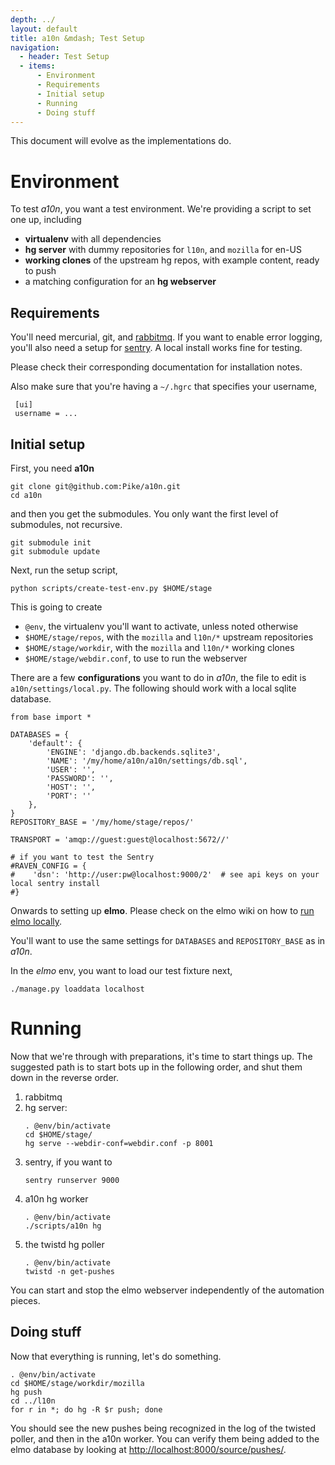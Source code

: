 ```yaml
---
depth: ../
layout: default
title: a10n &mdash; Test Setup
navigation:
  - header: Test Setup
  - items:
      - Environment
      - Requirements
      - Initial setup
      - Running
      - Doing stuff
---
```


<div class="alert">This document will evolve as the implementations do.</div>


<h1 id="environment" class="well">Environment</h1>

To test *a10n*, you want a test environment. We're providing a script
to set one up, including

* **virtualenv** with all dependencies
* **hg server** with dummy repositories for `l10n`, and `mozilla` for en-US
* **working clones** of the upstream hg repos, with example content, ready to push
* a matching configuration for an **hg webserver**


Requirements
------------

You'll need mercurial, git, and
[rabbitmq](http://www.rabbitmq.com/). If you want to enable error
logging, you'll also need a setup for
[sentry](https://getsentry.com/welcome/). A local install works fine
for testing.

Please check their corresponding documentation for installation notes.

Also make sure that you're having a `~/.hgrc` that specifies your username,

     [ui]
     username = ...


Initial setup
-------------

First, you need **a10n**

    git clone git@github.com:Pike/a10n.git
    cd a10n

and then you get the submodules. You only want the first level of
submodules, not recursive.

    git submodule init
    git submodule update

Next, run the setup script,

    python scripts/create-test-env.py $HOME/stage

This is going to create

* `@env`, the virtualenv you'll want to activate, unless noted otherwise
* `$HOME/stage/repos`, with the `mozilla` and `l10n/*` upstream repositories
* `$HOME/stage/workdir`, with the `mozilla` and `l10n/*` working clones
* `$HOME/stage/webdir.conf`, to use to run the webserver

There are a few **configurations** you want to do in *a10n*, the file to edit is `a10n/settings/local.py`. The following should work with a local sqlite database.

    from base import *
    
    DATABASES = {
        'default': {
            'ENGINE': 'django.db.backends.sqlite3',
            'NAME': '/my/home/a10n/a10n/settings/db.sql',
            'USER': '',
            'PASSWORD': '',
            'HOST': '',
            'PORT': ''
        },
    }
    REPOSITORY_BASE = '/my/home/stage/repos/'
    
    TRANSPORT = 'amqp://guest:guest@localhost:5672//'
    
    # if you want to test the Sentry
    #RAVEN_CONFIG = {
    #    'dsn': 'http://user:pw@localhost:9000/2'  # see api keys on your local sentry install
    #}


Onwards to setting up **elmo**. Please check on the elmo wiki on how
to [run elmo
locally](https://github.com/mozilla/elmo/wiki/Running-locally).

You'll want to use the same settings for `DATABASES` and `REPOSITORY_BASE` as in *a10n*.

In the *elmo* env, you want to load our test fixture next,

    ./manage.py loaddata localhost


<h1 id="running" class="well">Running</h1>

Now that we're through with preparations, it's time to start things
up. The suggested path is to start bots up in the following order, and
shut them down in the reverse order.

1. rabbitmq
1. hg server:
   <pre><code>. @env/bin/activate
   cd $HOME/stage/
   hg serve --webdir-conf=webdir.conf -p 8001</code></pre>
1. sentry, if you want to
   <pre><code>sentry runserver 9000</code></pre>
1. a10n hg worker
   <pre><code>. @env/bin/activate
   ./scripts/a10n hg</code></pre>
1. the twistd hg poller
   <pre><code>. @env/bin/activate
   twistd -n get-pushes</code></pre>

You can start and stop the elmo webserver independently of the
automation pieces.


Doing stuff
-----------

Now that everything is running, let's do something.

    . @env/bin/activate
    cd $HOME/stage/workdir/mozilla
    hg push
    cd ../l10n
    for r in *; do hg -R $r push; done

You should see the new pushes being recognized in the log of the twisted poller, and then in the a10n worker. You can verify them being added to the elmo database by looking at [http://localhost:8000/source/pushes/](http://localhost:8000/source/pushes/).